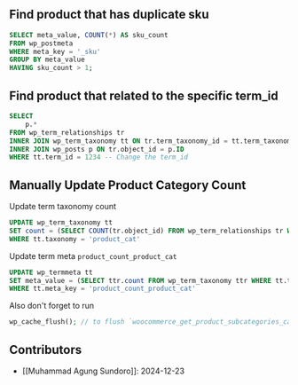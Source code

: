 ## Find product that has duplicate sku
```sql
SELECT meta_value, COUNT(*) AS sku_count
FROM wp_postmeta
WHERE meta_key = '_sku'
GROUP BY meta_value
HAVING sku_count > 1;
```

## Find product that related to the specific term_id
```sql
SELECT 
	p.*	
FROM wp_term_relationships tr 
INNER JOIN wp_term_taxonomy tt ON tr.term_taxonomy_id = tt.term_taxonomy_id
INNER JOIN wp_posts p ON tr.object_id = p.ID
WHERE tt.term_id = 1234 -- Change the term_id
```

## Manually Update Product Category Count
Update term taxonomy count
```sql
UPDATE wp_term_taxonomy tt 
SET count = (SELECT COUNT(tr.object_id) FROM wp_term_relationships tr WHERE tr.term_taxonomy_id = tt.term_taxonomy_id)  
WHERE tt.taxonomy = 'product_cat'
```
Update term meta `product_count_product_cat`
```sql
UPDATE wp_termmeta tt  
SET meta_value = (SELECT ttr.count FROM wp_term_taxonomy ttr WHERE tt.term_id = ttr.term_id)  
WHERE tt.meta_key = 'product_count_product_cat'
```

Also don't forget to run
```php
wp_cache_flush(); // to flush `woocommerce_get_product_subcategories_cache_key`
```

## Contributors
- [[Muhammad Agung Sundoro]]: 2024-12-23